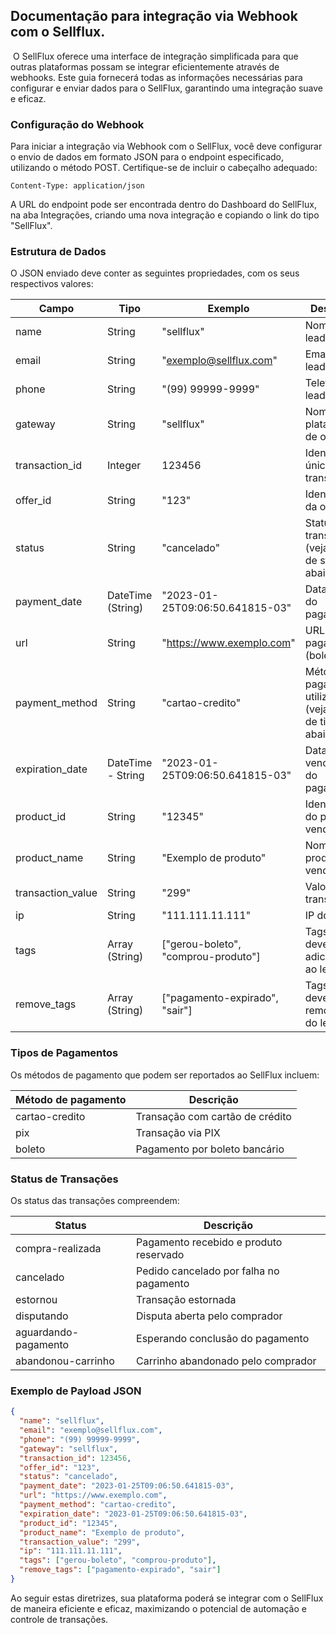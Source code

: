 ## Documentação para integração via Webhook com o Sellflux.

​
O SellFlux oferece uma interface de integração simplificada para que outras plataformas possam se integrar eficientemente através de webhooks. Este guia fornecerá todas as informações necessárias para configurar e enviar dados para o SellFlux, garantindo uma integração suave e eficaz.

### Configuração do Webhook

Para iniciar a integração via Webhook com o SellFlux, você deve configurar o envio de dados em formato JSON para o endpoint especificado, utilizando o método POST. Certifique-se de incluir o cabeçalho adequado:
```
Content-Type: application/json
```
A URL do endpoint pode ser encontrada dentro do Dashboard do SellFlux, na aba Integrações, criando uma nova integração e copiando o link do tipo "SellFlux".

### Estrutura de Dados

O JSON enviado deve conter as seguintes propriedades, com os seus respectivos valores:

| Campo            | Tipo                  | Exemplo                             | Descrição                                                   |
|------------------|-----------------------|-------------------------------------|-------------------------------------------------------------|
| name             | String                | "sellflux"                          | Nome do lead.                                               |
| email            | String                | "exemplo@sellflux.com"              | Email do lead.                                              |
| phone            | String                | "(99) 99999-9999"                   | Telefone do lead.                                           |
| gateway          | String                | "sellflux"                          | Nome da plataforma de origem.                               |
| transaction_id   | Integer               | 123456                              | Identificador único da transação.                           |
| offer_id         | String                | "123"                               | Identificador da oferta.                                    |
| status           | String                | "cancelado"                         | Status da transação (veja tabela de status abaixo).         |
| payment_date     | DateTime (String)     | "2023-01-25T09:06:50.641815-03"     | Data e hora do pagamento.                                   |
| url              | String                | "https://www.exemplo.com"           | URL para pagamento (boleto, pix).                           |
| payment_method   | String                | "cartao-credito"                    | Método de pagamento utilizado (veja tabela de tipos abaixo).|
| expiration_date  | DateTime - String     | "2023-01-25T09:06:50.641815-03"     | Data de vencimento do pagamento.                            |
| product_id       | String                | "12345"                             | Identificador do produto vendido.                           |
| product_name     | String                | "Exemplo de produto"                | Nome do produto vendido.                                    |
| transaction_value| String                | "299"                               | Valor da transação.                                         |
| ip               | String                | "111.111.11.111"                    | IP do lead.                                                 |
| tags             | Array (String)        | ["gerou-boleto", "comprou-produto"] | Tags que devem ser adicionadas ao lead.                     |
| remove_tags      | Array (String)        | ["pagamento-expirado", "sair"]      | Tags que devem ser removidas do lead.                       |

### Tipos de Pagamentos

Os métodos de pagamento que podem ser reportados ao SellFlux incluem:

| Método de pagamento | Descrição                       |
|---------------------|---------------------------------|
| cartao-credito      | Transação com cartão de crédito |
| pix                 | Transação via PIX               |
| boleto              | Pagamento por boleto bancário   |

### Status de Transações

Os status das transações compreendem:

| Status              | Descrição                               |
|---------------------|-----------------------------------------|
| compra-realizada    | Pagamento recebido e produto reservado  |
| cancelado           | Pedido cancelado por falha no pagamento |
| estornou            | Transação estornada                     |
| disputando          | Disputa aberta pelo comprador           |
| aguardando-pagamento| Esperando conclusão do pagamento        |
| abandonou-carrinho  | Carrinho abandonado pelo comprador      |

### Exemplo de Payload JSON

```json
{
  "name": "sellflux",
  "email": "exemplo@sellflux.com",
  "phone": "(99) 99999-9999",
  "gateway": "sellflux",
  "transaction_id": 123456,
  "offer_id": "123",
  "status": "cancelado",
  "payment_date": "2023-01-25T09:06:50.641815-03",
  "url": "https://www.exemplo.com",
  "payment_method": "cartao-credito",
  "expiration_date": "2023-01-25T09:06:50.641815-03",
  "product_id": "12345",
  "product_name": "Exemplo de produto",
  "transaction_value": "299",
  "ip": "111.111.11.111",
  "tags": ["gerou-boleto", "comprou-produto"],
  "remove_tags": ["pagamento-expirado", "sair"]
}
```

Ao seguir estas diretrizes, sua plataforma poderá se integrar com o SellFlux de maneira eficiente e eficaz, maximizando o potencial de automação e controle de transações.
